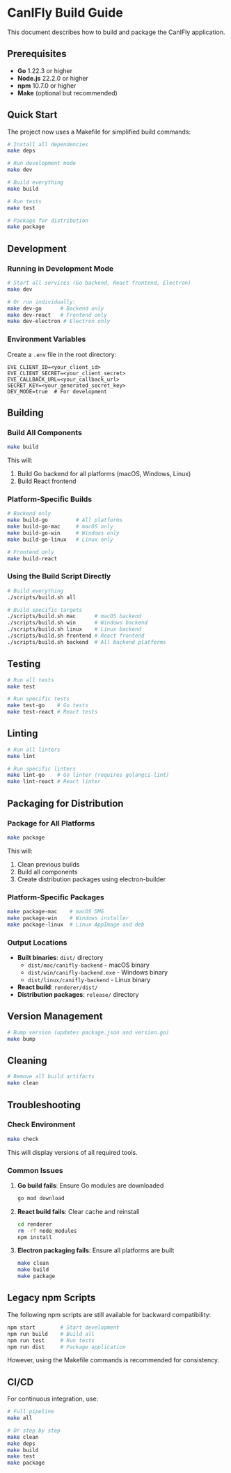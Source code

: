 # CanIFly Build Guide

This document describes how to build and package the CanIFly application.

## Prerequisites

- **Go** 1.22.3 or higher
- **Node.js** 22.2.0 or higher
- **npm** 10.7.0 or higher
- **Make** (optional but recommended)

## Quick Start

The project now uses a Makefile for simplified build commands:

```bash
# Install all dependencies
make deps

# Run development mode
make dev

# Build everything
make build

# Run tests
make test

# Package for distribution
make package
```

## Development

### Running in Development Mode

```bash
# Start all services (Go backend, React frontend, Electron)
make dev

# Or run individually:
make dev-go      # Backend only
make dev-react   # Frontend only
make dev-electron # Electron only
```

### Environment Variables

Create a `.env` file in the root directory:

```env
EVE_CLIENT_ID=<your_client_id>
EVE_CLIENT_SECRET=<your_client_secret>
EVE_CALLBACK_URL=<your_callback_url>
SECRET_KEY=<your_generated_secret_key>
DEV_MODE=true  # For development
```

## Building

### Build All Components

```bash
make build
```

This will:
1. Build Go backend for all platforms (macOS, Windows, Linux)
2. Build React frontend

### Platform-Specific Builds

```bash
# Backend only
make build-go         # All platforms
make build-go-mac     # macOS only
make build-go-win     # Windows only
make build-go-linux   # Linux only

# Frontend only
make build-react
```

### Using the Build Script Directly

```bash
# Build everything
./scripts/build.sh all

# Build specific targets
./scripts/build.sh mac      # macOS backend
./scripts/build.sh win      # Windows backend
./scripts/build.sh linux    # Linux backend
./scripts/build.sh frontend # React frontend
./scripts/build.sh backend  # All backend platforms
```

## Testing

```bash
# Run all tests
make test

# Run specific tests
make test-go    # Go tests
make test-react # React tests
```

## Linting

```bash
# Run all linters
make lint

# Run specific linters
make lint-go    # Go linter (requires golangci-lint)
make lint-react # React linter
```

## Packaging for Distribution

### Package for All Platforms

```bash
make package
```

This will:
1. Clean previous builds
2. Build all components
3. Create distribution packages using electron-builder

### Platform-Specific Packages

```bash
make package-mac    # macOS DMG
make package-win    # Windows installer
make package-linux  # Linux AppImage and deb
```

### Output Locations

- **Built binaries**: `dist/` directory
  - `dist/mac/canifly-backend` - macOS binary
  - `dist/win/canifly-backend.exe` - Windows binary
  - `dist/linux/canifly-backend` - Linux binary
- **React build**: `renderer/dist/`
- **Distribution packages**: `release/` directory

## Version Management

```bash
# Bump version (updates package.json and version.go)
make bump
```

## Cleaning

```bash
# Remove all build artifacts
make clean
```

## Troubleshooting

### Check Environment

```bash
make check
```

This will display versions of all required tools.

### Common Issues

1. **Go build fails**: Ensure Go modules are downloaded
   ```bash
   go mod download
   ```

2. **React build fails**: Clear cache and reinstall
   ```bash
   cd renderer
   rm -rf node_modules
   npm install
   ```

3. **Electron packaging fails**: Ensure all platforms are built
   ```bash
   make clean
   make build
   make package
   ```

## Legacy npm Scripts

The following npm scripts are still available for backward compatibility:

```bash
npm start        # Start development
npm run build    # Build all
npm run test     # Run tests
npm run dist     # Package application
```

However, using the Makefile commands is recommended for consistency.

## CI/CD

For continuous integration, use:

```bash
# Full pipeline
make all

# Or step by step
make clean
make deps
make build
make test
make package
```
